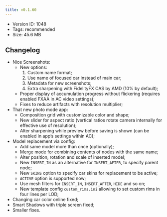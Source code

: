 ```yaml
---
title: v0.1.60
---
```


*   Version ID: 1048
*   Tags: recommended
*   Size: 45.6 MB

## Changelog

*   Nice Screenshots:
    *   New options:
        1. Custom name format;
        2. Use name of focused car instead of main car;
        3. Metadata for new screenshots;
        4. Extra sharpening with FidelityFX CAS by AMD (10% by default);
    *   Proper display of accumulation progress without flickering (requires enabled FXAA in AC video settings);
    *   Fixes to reduce artifacts with resolution multiplier;
*   That new photo mode app:
    *   Composition grid with customizable color and shape;
    *   New slider for aspect ratio (vertical ratios rotate camera internally for effective use of resolution);
    *   Alter sharpening while preview before saving is shown (can be enabled in app’s settings within AC);
*   Model replacement via config:
    *   Add same model more than once (optionally);
    *   Merge mode for combining contents of nodes with the same name;
    *   Alter position, rotation and scale of inserted model;
    *   New `INSERT_IN` as an alternative for `INSERT_AFTER`, to specify parent node;
    *   New `SKINS` option to specify car skins for replacement to be active;
    *   `ACTIVE` option is supported now;
    *   Use mesh filters for `INSERT_IN`, `INSERT_AFTER`, `HIDE` and so on;
    *   New template config `custom_rims.ini` allowing to set custom rims in four lines per LOD;
*   Changing car color online fixed;
*   Smart Shadows with triple screen fixed;
*   Smaller fixes.
